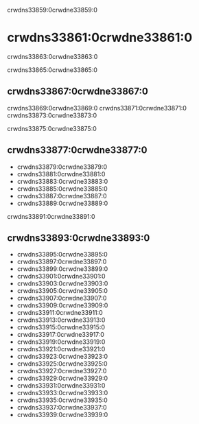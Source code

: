 crwdns33859:0crwdne33859:0
# crwdns33861:0crwdne33861:0
crwdns33863:0crwdne33863:0

crwdns33865:0crwdne33865:0
## crwdns33867:0crwdne33867:0

crwdns33869:0crwdne33869:0 crwdns33871:0crwdne33871:0 crwdns33873:0crwdne33873:0

crwdns33875:0crwdne33875:0
## crwdns33877:0crwdne33877:0

- crwdns33879:0crwdne33879:0
- crwdns33881:0crwdne33881:0
- crwdns33883:0crwdne33883:0
- crwdns33885:0crwdne33885:0
- crwdns33887:0crwdne33887:0
- crwdns33889:0crwdne33889:0

crwdns33891:0crwdne33891:0
## crwdns33893:0crwdne33893:0

- crwdns33895:0crwdne33895:0
- crwdns33897:0crwdne33897:0
- crwdns33899:0crwdne33899:0
- crwdns33901:0crwdne33901:0
- crwdns33903:0crwdne33903:0
- crwdns33905:0crwdne33905:0
- crwdns33907:0crwdne33907:0
- crwdns33909:0crwdne33909:0
- crwdns33911:0crwdne33911:0
- crwdns33913:0crwdne33913:0
- crwdns33915:0crwdne33915:0
- crwdns33917:0crwdne33917:0
- crwdns33919:0crwdne33919:0
- crwdns33921:0crwdne33921:0
- crwdns33923:0crwdne33923:0
- crwdns33925:0crwdne33925:0
- crwdns33927:0crwdne33927:0
- crwdns33929:0crwdne33929:0
- crwdns33931:0crwdne33931:0
- crwdns33933:0crwdne33933:0
- crwdns33935:0crwdne33935:0
- crwdns33937:0crwdne33937:0
- crwdns33939:0crwdne33939:0
